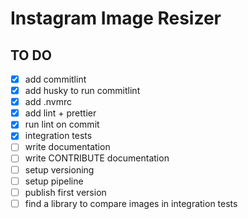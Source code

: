 # Instagram Image Resizer

## TO DO

- [x] add commitlint
- [x] add husky to run commitlint
- [x] add .nvmrc
- [x] add lint + prettier
- [x] run lint on commit
- [x] integration tests
- [ ] write documentation
- [ ] write CONTRIBUTE documentation
- [ ] setup versioning
- [ ] setup pipeline
- [ ] publish first version
- [ ] find a library to compare images in integration tests